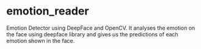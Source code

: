 # emotion_reader
Emotion Detector using DeepFace and OpenCV. It analyses the emotion on the face using deepface library and gives us the predictions of each emotion shown in the face.
